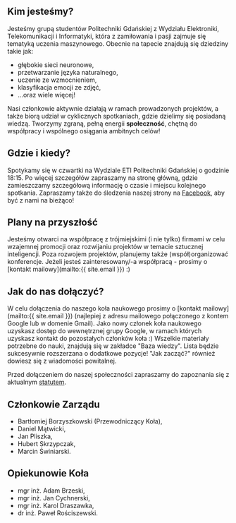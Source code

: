 ## Kim jesteśmy?
Jesteśmy grupą studentów Politechniki Gdańskiej z Wydziału Elektroniki, Telekomunikacji i Informatyki, która z zamiłowania i pasji zajmuje się tematyką uczenia maszynowego. Obecnie na tapecie znajdują się dziedziny takie jak:
 - głębokie sieci neuronowe,
 - przetwarzanie języka naturalnego,
 - uczenie ze wzmocnieniem,
 - klasyfikacja emocji ze zdjęć,
 - ...oraz wiele więcej!

Nasi członkowie aktywnie działają w ramach prowadzonych projektów, a także biorą udział w cyklicznych spotkaniach, gdzie dzielimy się posiadaną wiedzą. Tworzymy zgraną, pełną energii **społeczność**, chętną do współpracy i wspólnego osiągania ambitnych celów!

## Gdzie i kiedy?
Spotykamy się w czwartki na Wydziale ETI Politechniki Gdańskiej o godzinie 18:15. Po więcej szczegółów zapraszamy na stronę główną, gdzie zamieszczamy szczegółową informację o czasie i miejscu kolejnego spotkania. Zapraszamy także do śledzenia naszej strony na [Facebook](http://facebook.com/GradientPG), aby być z nami na bieżąco!

## Plany na przyszłość
Jesteśmy otwarci na współpracę z trójmiejskimi (i nie tylko) firmami w celu wzajemnej promocji oraz rozwijaniu projektów w temacie sztucznej inteligencji. Poza rozwojem projektów, planujemy także (współ)organizować konferencje. Jeżeli jesteś zainteresowany/-a współpracą - prosimy o [kontakt mailowy](mailto:{{ site.email }}) :)

## Jak do nas dołączyć?
W celu dołączenia do naszego koła naukowego prosimy o [kontakt mailowy](mailto:{{ site.email }}) (najlepiej z adresu mailowego połączonego z kontem Google lub w domenie Gmail). Jako nowy członek koła naukowego uzyskasz dostęp do wewnętrznej grupy Google, w ramach których uzyskasz kontakt do pozostałych członków koła :) Wszelkie materiały potrzebne do nauki, znajdują się w zakładce "Baza wiedzy". Lista będzie sukcesywnie rozszerzana o dodatkowe pozycje! "Jak zacząć?" również dowiesz się z wiadomości powitalnej.

Przed dołączeniem do naszej społeczności zapraszamy do zapoznania się z aktualnym [statutem](/statut).

## Członkowie Zarządu
 - Bartłomiej Borzyszkowski (Przewodniczący Koła),
 - Daniel Mątwicki,
 - Jan Pliszka,
 - Hubert Skrzypczak,
 - Marcin Świniarski.

## Opiekunowie Koła
 - mgr inż. Adam Brzeski,
 - mgr inż. Jan Cychnerski,
 - mgr inż. Karol Draszawka,
 - dr inż. Paweł Rościszewski.

